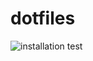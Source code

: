 # dotfiles

![installation test](https://github.com/keke1008/dotfiles/actions/workflows/installation.yaml/badge.svg)
